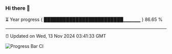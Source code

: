 ### Hi there 👋

⏳ Year progress { █████████████████████████▁▁▁▁▁ } 86.65 %

---

⏰ Updated on Wed, 13 Nov 2024 03:41:33 GMT

![Progress Bar CI](https://github.com/IshwaranRudhara/GIT-ACTION/workflows/Progress%20Bar%20CI/badge.svg)
